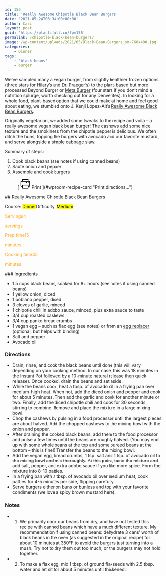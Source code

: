 ```yaml
---
id: 156
title: 'Really Awesome Chipotle Black Bean Burgers'
date: '2021-05-24T03:34:00+00:00'
author: Cari
layout: post
guid: 'https://plantifull.co/?p=156'
permalink: /chipotle-black-bean-burgers/
image: /wp-content/uploads/2021/05/Black-Bean-Burgers_sm-760x400.jpg
categories:
    - Dinner
tags:
    - 'black beans'
    - burger
---
```


We’ve sampled many a vegan burger, from slightly healthier frozen options (three stars for [Hilary’s](https://hilaryseatwell.com/) and [Dr. Praeger’s](https://drpraegers.com/)) to the plant-based but more processed Beyond Burger or [Meta Burger](https://www.metaburger.com/) (four stars if you don’t mind a nutrition splurge, worth checking out for any Denverites). In looking for a whole food, plant-based option that we could make at home and feel good about eating, we stumbled onto J. Kenji López-Alt’s [Really Awesome Black Bean Burgers](https://www.seriouseats.com/the-best-black-bean-burger-recipe).

Originally vegetarian, we added some tweaks to the recipe and voila – a really awesome vegan black bean burger! The cashews add some nice texture and the smokiness from the chipotle pepper is delicious. We often ditch the buns, topping the burgers with avocado and our favorite mustard, and serve alongside a simple cabbage slaw.

Summary of steps:

1. Cook black beans (see notes if using canned beans)
2. Saute onion and pepper
3. Assemble and cook burgers

<div class="wp-block-wpzoom-recipe-card-block-recipe-card header-content-align-left block-alignment-left recipe-card-noimage is-style-newdesign" id="wpzoom-recipe-card"><div class="recipe-card-image"> <figure> <figcaption><div class="wpzoom-recipe-card-print-link"> [ <svg class="wpzoom-rcb-icon-print-link" height="32" viewbox="0 0 32 32" width="32" xmlns="http://www.w3.org/2000/svg"> <g data-name="Layer 55" id="Layer_55"> <path class="wpzoom-rcb-print-icon" d="M28,25H25a1,1,0,0,1,0-2h3a1,1,0,0,0,1-1V10a1,1,0,0,0-1-1H4a1,1,0,0,0-1,1V22a1,1,0,0,0,1,1H7a1,1,0,0,1,0,2H4a3,3,0,0,1-3-3V10A3,3,0,0,1,4,7H28a3,3,0,0,1,3,3V22A3,3,0,0,1,28,25Z"></path> <path class="wpzoom-rcb-print-icon" d="M25,31H7a1,1,0,0,1-1-1V20a1,1,0,0,1,1-1H25a1,1,0,0,1,1,1V30A1,1,0,0,1,25,31ZM8,29H24V21H8Z"></path> <path class="wpzoom-rcb-print-icon" d="M25,9a1,1,0,0,1-1-1V3H8V8A1,1,0,0,1,6,8V2A1,1,0,0,1,7,1H25a1,1,0,0,1,1,1V8A1,1,0,0,1,25,9Z"></path> <rect class="wpzoom-rcb-print-icon" height="2" width="2" x="24" y="11"></rect> <rect class="wpzoom-rcb-print-icon" height="2" width="4" x="18" y="11"></rect> </g> </svg> <span>Print ](#wpzoom-recipe-card "Print directions...") </div> </figcaption> </figure> </div><div class="recipe-card-heading">## Really Awesome Chipotle Black Bean Burgers 

<span class="recipe-card-course">Course: <mark>Dinner</mark><span class="recipe-card-difficulty">Difficulty: <mark>Medium</mark></div><div class="recipe-card-details"><div class="details-items"><div class="detail-item detail-item-0"><span class="detail-item-icon oldicon oldicon-food" style="color: #FFA921;"><span class="detail-item-label">Servings4

<span class="detail-item-unit">servings</div><div class="detail-item detail-item-1"><span class="detail-item-icon oldicon oldicon-clock" style="color: #FFA921;"><span class="detail-item-label">Prep time15

<span class="detail-item-unit">minutes</div><div class="detail-item detail-item-2"><span class="detail-item-icon foodicons foodicons-cooking-food-in-a-hot-casserole" style="color: #FFA921;"><span class="detail-item-label">Cooking time45

<span class="detail-item-unit">minutes</div></div></div><div class="recipe-card-ingredients">### Ingredients

- 1.5 cups black beans, soaked for 8+ hours (see notes if using canned beans)
- 1 yellow onion, diced
- 1 poblano pepper, diced
- 3 cloves of garlic, minced
- 1 chipotle chili in adobo sauce, minced, plus extra sauce to taste
- 3/4 cup roasted cashews
- 3/4 cup panko bread crumbs
- 1 vegan egg – such as flax egg (see notes) or from an [egg replacer](https://www.bobsredmill.com/gluten-free-vegan-egg-replacer.html) (optional, but helps with binding)
- Salt and pepper
- Avocado oil

### Directions

- Drain, rinse, and cook the black beans until done (this will vary depending on your cooking method. In our case, this was 18 minutes in the Instant Pot followed by a 10-minute natural release then quick release). Once cooked, drain the beans and set aside.
- While the beans cook, heat a tbsp. of avocado oil in a frying pan over medium-high heat. When hot, add the diced onion and pepper and cook for about 5 minutes. Then add the garlic and cook for another minute or two. Finally, add the diced chipotle chili and cook for 30 seconds, stirring to combine. Remove and place the mixture in a large mixing bowl.
- Chop the cashews by pulsing in a food processor until the largest pieces are about halved. Add the chopped cashews to the mixing bowl with the onion and pepper.
- After draining the cooked black beans, add them to the food processor and pulse a few times until the beans are roughly halved. (You may end up with some whole beans at the top and some pureed beans at the bottom – this is fine!) Transfer the beans to the mixing bowl.
- Add the vegan egg, bread crumbs, 1 tsp. salt and 1 tsp. of avocado oil to the mixing bowl and mix thoroughly. At this point, taste the mixture and add salt, pepper, and extra adobo sauce if you like more spice. Form the mixture into 8-10 patties.
- In a frying pan with a tbsp. of avocado oil over medium heat, cook patties for 4-5 minutes per side, flipping carefully.
- Serve burgers either on buns or bunless and top with your favorite condiments (we love a spicy brown mustard here).

### Notes

- 1. We primarily cook our beans from dry, and have not tested this recipe with canned beans which have a much different texture. My recommendation if using canned beans: dehydrate 3 cans’ worth of black beans in the oven (as suggested in the original recipe) for about 10 minutes at 350°F to avoid the burgers just turning into a mush. Try not to dry them out too much, or the burgers may not hold together.
- 2. To make a flax egg, mix 1 tbsp. of ground flaxseeds with 2.5 tbsp. water and let sit for about 5 minutes until thickened.

 </div><script type="application/ld+json">{"@context":"https:\/\/schema.org","@type":"Recipe","name":"Really Awesome Chipotle Black Bean Burgers ","image":["https:\/\/plantifull.co\/wp-content\/uploads\/2021\/05\/Black-Bean-Burgers_sm.jpg","https:\/\/plantifull.co\/wp-content\/uploads\/2021\/05\/Black-Bean-Burgers_sm-500x500.jpg","https:\/\/plantifull.co\/wp-content\/uploads\/2021\/05\/Black-Bean-Burgers_sm-500x375.jpg","https:\/\/plantifull.co\/wp-content\/uploads\/2021\/05\/Black-Bean-Burgers_sm-480x270.jpg"],"description":"","keywords":["black beans","burger","cabbage","grill"],"author":{"@type":"Person","name":"Cari"},"datePublished":"2021-05-24T03:34:00+00:00","prepTime":"PT15M","cookTime":"PT45M","totalTime":"PT1H","recipeCategory":["Dinner"],"recipeCuisine":[],"recipeYield":["4","4 servings"],"nutrition":{"@type":"NutritionInformation"},"recipeIngredient":["1.5 cups black beans, soaked for 8+ hours (see notes if using canned beans)","1 yellow onion, diced","1 poblano pepper, diced","3 cloves of garlic, minced","1 chipotle chili in adobo sauce, minced, plus extra sauce to taste","3\/4 cup roasted cashews","3\/4 cup panko bread crumbs","1 vegan egg - such as flax egg (see notes) or from an egg replacer (optional, but helps with binding)","Salt and pepper","Avocado oil"],"recipeInstructions":[{"@type":"HowToStep","name":"Drain, rinse, and cook the black beans until done (this will vary depending on your cooking method. In our case, this was 18 minutes in the Instant Pot followed by a 10-minute natural release then quick release). Once cooked, drain the beans and set aside.","text":"Drain, rinse, and cook the black beans until done (this will vary depending on your cooking method. In our case, this was 18 minutes in the Instant Pot followed by a 10-minute natural release then quick release). Once cooked, drain the beans and set aside.","url":"https:\/\/plantifull.co\/chipotle-black-bean-burgers\/#wpzoom-rcb-direction-step-0","image":""},{"@type":"HowToStep","name":"While the beans cook, heat a tbsp. of avocado oil in a frying pan over medium-high heat. When hot, add the diced onion and pepper and cook for about 5 minutes. Then add the garlic and cook for another minute or two. Finally, add the diced chipotle chili and cook for 30 seconds, stirring to combine. Remove and place the mixture in a large mixing bowl.","text":"While the beans cook, heat a tbsp. of avocado oil in a frying pan over medium-high heat. When hot, add the diced onion and pepper and cook for about 5 minutes. Then add the garlic and cook for another minute or two. Finally, add the diced chipotle chili and cook for 30 seconds, stirring to combine. Remove and place the mixture in a large mixing bowl.","url":"https:\/\/plantifull.co\/chipotle-black-bean-burgers\/#wpzoom-rcb-direction-step-257","image":""},{"@type":"HowToStep","name":"Chop the cashews by pulsing in a food processor until the largest pieces are about halved. Add the chopped cashews to the mixing bowl with the onion and pepper.","text":"Chop the cashews by pulsing in a food processor until the largest pieces are about halved. Add the chopped cashews to the mixing bowl with the onion and pepper.","url":"https:\/\/plantifull.co\/chipotle-black-bean-burgers\/#wpzoom-rcb-direction-step-610","image":""},{"@type":"HowToStep","name":"After draining the cooked black beans, add them to the food processor and pulse a few times until the beans are roughly halved. (You may end up with some whole beans at the top and some pureed beans at the bottom - this is fine!) Transfer the beans to the mixing bowl.","text":"After draining the cooked black beans, add them to the food processor and pulse a few times until the beans are roughly halved. (You may end up with some whole beans at the top and some pureed beans at the bottom - this is fine!) Transfer the beans to the mixing bowl.","url":"https:\/\/plantifull.co\/chipotle-black-bean-burgers\/#wpzoom-rcb-direction-step-771","image":""},{"@type":"HowToStep","name":"Add the vegan egg, bread crumbs, 1 tsp. salt and 1 tsp. of avocado oil to the mixing bowl and mix thoroughly. At this point, taste the mixture and add salt, pepper, and extra adobo sauce if you like more spice. Form the mixture into 8-10 patties.","text":"Add the vegan egg, bread crumbs, 1 tsp. salt and 1 tsp. of avocado oil to the mixing bowl and mix thoroughly. At this point, taste the mixture and add salt, pepper, and extra adobo sauce if you like more spice. Form the mixture into 8-10 patties.","url":"https:\/\/plantifull.co\/chipotle-black-bean-burgers\/#wpzoom-rcb-direction-step-1040","image":""},{"@type":"HowToStep","name":"In a frying pan with a tbsp. of avocado oil over medium heat, cook patties for 4-5 minutes per side, flipping carefully.","text":"In a frying pan with a tbsp. of avocado oil over medium heat, cook patties for 4-5 minutes per side, flipping carefully.","url":"https:\/\/plantifull.co\/chipotle-black-bean-burgers\/#wpzoom-rcb-direction-step-1289","image":""},{"@type":"HowToStep","name":"Serve burgers either on buns or bunless and top with your favorite condiments (we love a spicy brown mustard here).","text":"Serve burgers either on buns or bunless and top with your favorite condiments (we love a spicy brown mustard here).","url":"https:\/\/plantifull.co\/chipotle-black-bean-burgers\/#wpzoom-rcb-direction-step-1410","image":""}]}</script></div>